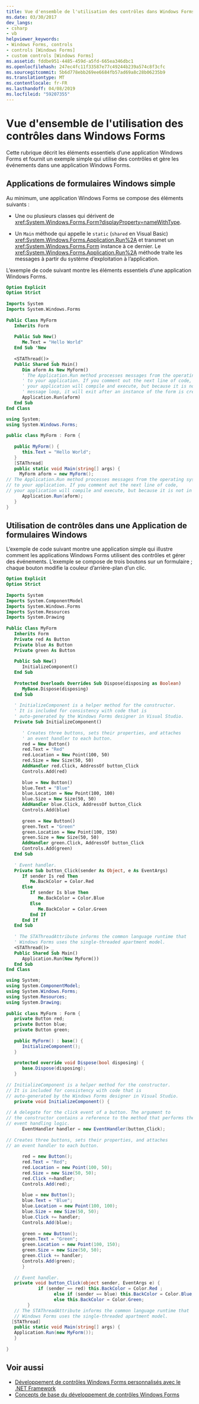 ```yaml
---
title: Vue d'ensemble de l'utilisation des contrôles dans Windows Forms
ms.date: 03/30/2017
dev_langs:
- csharp
- vb
helpviewer_keywords:
- Windows Forms, controls
- controls [Windows Forms]
- custom controls [Windows Forms]
ms.assetid: fddbe951-4485-459d-a5fd-665ea346dbc1
ms.openlocfilehash: 247ec4fc11f33587e77c49244b239a574c8f3cfc
ms.sourcegitcommit: 5b6d778ebb269ee6684fb57ad69a8c28b06235b9
ms.translationtype: MT
ms.contentlocale: fr-FR
ms.lasthandoff: 04/08/2019
ms.locfileid: "59207355"
---
```

# <a name="overview-of-using-controls-in-windows-forms"></a>Vue d'ensemble de l'utilisation des contrôles dans Windows Forms
Cette rubrique décrit les éléments essentiels d’une application Windows Forms et fournit un exemple simple qui utilise des contrôles et gère les événements dans une application Windows Forms.  
  
## <a name="simple-windows-forms-applications"></a>Applications de formulaires Windows simple  
 Au minimum, une application Windows Forms se compose des éléments suivants :  
  
-   Une ou plusieurs classes qui dérivent de <xref:System.Windows.Forms.Form?displayProperty=nameWithType>.  
  
-   Un `Main` méthode qui appelle le `static` (`shared` en Visual Basic) <xref:System.Windows.Forms.Application.Run%2A> et transmet un <xref:System.Windows.Forms.Form> instance à ce dernier. Le <xref:System.Windows.Forms.Application.Run%2A> méthode traite les messages à partir du système d’exploitation à l’application.  
  
 L’exemple de code suivant montre les éléments essentiels d’une application Windows Forms.  
  
```vb  
Option Explicit  
Option Strict  
  
Imports System  
Imports System.Windows.Forms  
  
Public Class MyForm  
   Inherits Form  
  
   Public Sub New()  
      Me.Text = "Hello World"  
   End Sub 'New  
  
   <STAThread()> _  
   Public Shared Sub Main()  
      Dim aform As New MyForm()  
      ' The Application.Run method processes messages from the operating system   
      ' to your application. If you comment out the next line of code,   
      ' your application will compile and execute, but because it is not in the  
      ' message loop, it will exit after an instance of the form is created.  
      Application.Run(aform)  
   End Sub  
End Class  
```  
  
```csharp  
using System;  
using System.Windows.Forms;  
  
public class MyForm : Form {  
  
   public MyForm() {  
      this.Text = "Hello World";  
   }  
   [STAThread]  
   public static void Main(string[] args) {  
     MyForm aform = new MyForm();  
// The Application.Run method processes messages from the operating system   
// to your application. If you comment out the next line of code,   
// your application will compile and execute, but because it is not in the // message loop, it will exit after an instance of the form is created.  
      Application.Run(aform);  
   }  
}  
```  
  
## <a name="using-controls-in-a-windows-forms-application"></a>Utilisation de contrôles dans une Application de formulaires Windows  
 L’exemple de code suivant montre une application simple qui illustre comment les applications Windows Forms utilisent des contrôles et gérer des événements. L’exemple se compose de trois boutons sur un formulaire ; chaque bouton modifie la couleur d’arrière-plan d’un clic.  
  
```vb  
Option Explicit  
Option Strict  
  
Imports System  
Imports System.ComponentModel  
Imports System.Windows.Forms  
Imports System.Resources  
Imports System.Drawing  
  
Public Class MyForm  
   Inherits Form  
   Private red As Button  
   Private blue As Button  
   Private green As Button  
  
   Public Sub New()  
      InitializeComponent()  
   End Sub  
  
   Protected Overloads Overrides Sub Dispose(disposing as Boolean)  
      MyBase.Dispose(disposing)  
   End Sub  
  
   ' InitializeComponent is a helper method for the constructor.   
   ' It is included for consistency with code that is   
   ' auto-generated by the Windows Forms designer in Visual Studio.   
   Private Sub InitializeComponent()  
  
      ' Creates three buttons, sets their properties, and attaches  
      ' an event handler to each button.  
      red = New Button()  
      red.Text = "Red"  
      red.Location = New Point(100, 50)  
      red.Size = New Size(50, 50)  
      AddHandler red.Click, AddressOf button_Click  
      Controls.Add(red)  
  
      blue = New Button()  
      blue.Text = "Blue"  
      blue.Location = New Point(100, 100)  
      blue.Size = New Size(50, 50)  
      AddHandler blue.Click, AddressOf button_Click  
      Controls.Add(blue)  
  
      green = New Button()  
      green.Text = "Green"  
      green.Location = New Point(100, 150)  
      green.Size = New Size(50, 50)  
      AddHandler green.Click, AddressOf button_Click  
      Controls.Add(green)  
   End Sub  
  
   ' Event handler.  
   Private Sub button_Click(sender As Object, e As EventArgs)  
      If sender Is red Then  
         Me.BackColor = Color.Red  
      Else  
         If sender Is blue Then  
            Me.BackColor = Color.Blue  
         Else  
            Me.BackColor = Color.Green  
         End If  
      End If   
   End Sub  
  
   ' The STAThreadAttribute informs the common language runtime that  
   ' Windows Forms uses the single-threaded apartment model.  
   <STAThread()> _  
   Public Shared Sub Main()  
      Application.Run(New MyForm())  
   End Sub  
End Class  
```  
  
```csharp  
using System;  
using System.ComponentModel;  
using System.Windows.Forms;  
using System.Resources;  
using System.Drawing;  
  
public class MyForm : Form {  
   private Button red;  
   private Button blue;  
   private Button green;  
  
   public MyForm() : base() {     
      InitializeComponent();     
   }  
  
   protected override void Dispose(bool disposing) {  
      base.Dispose(disposing);  
   }  
  
// InitializeComponent is a helper method for the constructor.   
// It is included for consistency with code that is   
// auto-generated by the Windows Forms designer in Visual Studio.   
   private void InitializeComponent() {  
  
// A delegate for the click event of a button. The argument to   
// the constructor contains a reference to the method that performs the   
// event handling logic.  
      EventHandler handler = new EventHandler(button_Click);  
  
// Creates three buttons, sets their properties, and attaches  
// an event handler to each button.  
  
      red = new Button();  
      red.Text = "Red";  
      red.Location = new Point(100, 50);  
      red.Size = new Size(50, 50);  
      red.Click +=handler;  
      Controls.Add(red);  
  
      blue = new Button();  
      blue.Text = "Blue";  
      blue.Location = new Point(100, 100);  
      blue.Size = new Size(50, 50);  
      blue.Click += handler;  
      Controls.Add(blue);  
  
      green = new Button();  
      green.Text = "Green";  
      green.Location = new Point(100, 150);  
      green.Size = new Size(50, 50);  
      green.Click += handler;  
      Controls.Add(green);        
      }  
  
   // Event handler.  
   private void button_Click(object sender, EventArgs e) {  
            if (sender == red) this.BackColor = Color.Red ;  
                  else if (sender == blue) this.BackColor = Color.Blue;  
                  else this.BackColor = Color.Green;  
        }  
   // The STAThreadAttribute informs the common language runtime that  
   // Windows Forms uses the single-threaded apartment model.  
  [STAThread]  
   public static void Main(string[] args) {  
   Application.Run(new MyForm());  
   }  
  
}  
```  
  
## <a name="see-also"></a>Voir aussi

- [Développement de contrôles Windows Forms personnalisés avec le .NET Framework](developing-custom-windows-forms-controls.md)
- [Concepts de base du développement de contrôles Windows Forms](windows-forms-control-development-basics.md)
